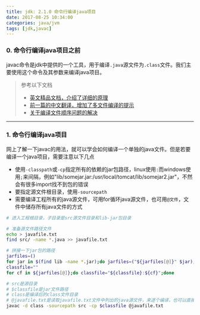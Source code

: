 ```yaml
---
title: jdk: 2.1.0 命令行编译java项目
date: 2017-08-25 10:34:00
categories: java/jvm
tags: [jdk,javac]
---
```


### 0. 命令行编译java项目之前
javac命令是jdk中提供的一个工具，用于编译`.java`源文件为`.class`文件。我们主要使用这个命令及其参数来编译java项目。
> 参考以下文档
> - [英文精品文档，介绍了详细的原理](http://www.sergiy.ca/how-to-compile-and-launch-java-code-from-command-line/)
> - [前一篇的中文翻译，增加了多文件编译的提示](http://www.wangmingkuo.com/java/linux%E4%B8%8B%E7%BC%96%E8%AF%91%E4%BD%BF%E7%94%A8%E5%91%BD%E4%BB%A4%E8%A1%8C%E7%BC%96%E8%AF%91%E8%BF%90%E8%A1%8Cjava%E7%A8%8B%E5%BA%8F%EF%BC%88%E5%A4%9A%E4%B8%AA%E6%96%87%E4%BB%B6%E6%88%96%E8%80%85/)
> - [关于编译文件顺序问题的解决](http://benweizhu.github.io/blog/2014/04/07/write-java-code-without-ide/)

---

### 1. 命令行编译java项目
网上了解一下javac的用法，就可以学会如何编译一个单独的java文件。但是若要编译一个java项目，需要注意以下几点
- 使用`-classpath`或`-cp`指定所有的依赖的jar包路径，linux使用`:`而windows使用`;`来间隔，例如"lib/somejar.jar:/usr/local/tomcat/lib/somejar2.jar"，不然会有很多import找不到包的错误
- 要指定源文件根目录，使用`-sourcepath`
- 需要编译工程所有的java源文件，可用for循环java源文件，也可用`@文件`，文件中储存所有java文件的方式

``` bash
# 进入工程根目录，子目录是src源文件目录和lib-jar包目录

# 准备源文件路径文件
echo > javafile.txt
find src/ -name *.java >> javafile.txt

# 拼接一下jar包的路径
jarfiles=()
for jar in $(find lib -name *.jar);do jarfiles=("${jarfiles[@]}" $jar);done
classfile=""
for cf in ${jarfiles[@]};do classfile="${classfile}:${cf}";done

# src是源目录
# $classfile是jar文件路径
# class是编译后的class文件目录
# @javafile.txt是读取javafile.txt文件中列出的java源文件，来逐个编译，也可以直接写单个文件路径
javac -d class -sourcepath src -cp $classfile @javafile.txt
```
